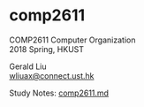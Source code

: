 # comp2611

COMP2611	Computer Organization<br/>
2018 Spring, HKUST

Gerald Liu  
[wliuax@connect.ust.hk](mailto:wliuax@connect.ust.hk)

Study Notes: [comp2611.md](https://github.com/gerald-liu/comp2611/blob/master/notes/comp2611.md)